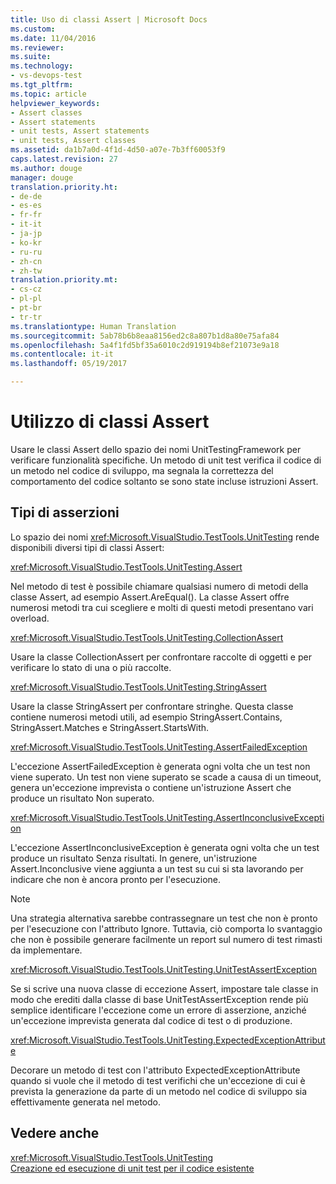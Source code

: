 ```yaml
---
title: Uso di classi Assert | Microsoft Docs
ms.custom: 
ms.date: 11/04/2016
ms.reviewer: 
ms.suite: 
ms.technology:
- vs-devops-test
ms.tgt_pltfrm: 
ms.topic: article
helpviewer_keywords:
- Assert classes
- Assert statements
- unit tests, Assert statements
- unit tests, Assert classes
ms.assetid: da1b7a0d-4f1d-4d50-a07e-7b3ff60053f9
caps.latest.revision: 27
ms.author: douge
manager: douge
translation.priority.ht:
- de-de
- es-es
- fr-fr
- it-it
- ja-jp
- ko-kr
- ru-ru
- zh-cn
- zh-tw
translation.priority.mt:
- cs-cz
- pl-pl
- pt-br
- tr-tr
ms.translationtype: Human Translation
ms.sourcegitcommit: 5ab78b6b8eaa8156ed2c8a807b1d8a80e75afa84
ms.openlocfilehash: 5a4f1fd5bf35a6010c2d919194b8ef21073e9a18
ms.contentlocale: it-it
ms.lasthandoff: 05/19/2017

---
```

# <a name="using-the-assert-classes"></a>Utilizzo di classi Assert
Usare le classi Assert dello spazio dei nomi UnitTestingFramework per verificare funzionalità specifiche. Un metodo di unit test verifica il codice di un metodo nel codice di sviluppo, ma segnala la correttezza del comportamento del codice soltanto se sono state incluse istruzioni Assert.  
  
## <a name="kinds-of-asserts"></a>Tipi di asserzioni  
 Lo spazio dei nomi <xref:Microsoft.VisualStudio.TestTools.UnitTesting> rende disponibili diversi tipi di classi Assert:  
  
 <xref:Microsoft.VisualStudio.TestTools.UnitTesting.Assert>  
  
 Nel metodo di test è possibile chiamare qualsiasi numero di metodi della classe Assert, ad esempio Assert.AreEqual(). La classe Assert offre numerosi metodi tra cui scegliere e molti di questi metodi presentano vari overload.  
  
 <xref:Microsoft.VisualStudio.TestTools.UnitTesting.CollectionAssert>  
  
 Usare la classe CollectionAssert per confrontare raccolte di oggetti e per verificare lo stato di una o più raccolte.  
  
 <xref:Microsoft.VisualStudio.TestTools.UnitTesting.StringAssert>  
  
 Usare la classe StringAssert per confrontare stringhe. Questa classe contiene numerosi metodi utili, ad esempio StringAssert.Contains, StringAssert.Matches e StringAssert.StartsWith.  
  
 <xref:Microsoft.VisualStudio.TestTools.UnitTesting.AssertFailedException>  
  
 L'eccezione AssertFailedException è generata ogni volta che un test non viene superato. Un test non viene superato se scade a causa di un timeout, genera un'eccezione imprevista o contiene un'istruzione Assert che produce un risultato Non superato.  
  
 <xref:Microsoft.VisualStudio.TestTools.UnitTesting.AssertInconclusiveException>  
  
 L'eccezione AssertInconclusiveException è generata ogni volta che un test produce un risultato Senza risultati. In genere, un'istruzione Assert.Inconclusive viene aggiunta a un test su cui si sta lavorando per indicare che non è ancora pronto per l'esecuzione.  
  
> [!NOTE]
>  Una strategia alternativa sarebbe contrassegnare un test che non è pronto per l'esecuzione con l'attributo Ignore. Tuttavia, ciò comporta lo svantaggio che non è possibile generare facilmente un report sul numero di test rimasti da implementare.  
  
 <xref:Microsoft.VisualStudio.TestTools.UnitTesting.UnitTestAssertException>  
  
 Se si scrive una nuova classe di eccezione Assert, impostare tale classe in modo che erediti dalla classe di base UnitTestAssertException rende più semplice identificare l'eccezione come un errore di asserzione, anziché un'eccezione imprevista generata dal codice di test o di produzione.  
  
 <xref:Microsoft.VisualStudio.TestTools.UnitTesting.ExpectedExceptionAttribute>  
  
 Decorare un metodo di test con l'attributo ExpectedExceptionAttribute quando si vuole che il metodo di test verifichi che un'eccezione di cui è prevista la generazione da parte di un metodo nel codice di sviluppo sia effettivamente generata nel metodo.  
  
## <a name="see-also"></a>Vedere anche  
 <xref:Microsoft.VisualStudio.TestTools.UnitTesting>   
 [Creazione ed esecuzione di unit test per il codice esistente](http://msdn.microsoft.com/en-us/e8370b93-085b-41c9-8dec-655bd886f173)

